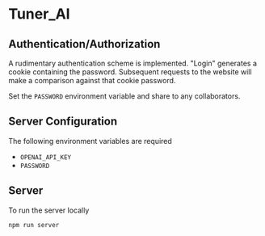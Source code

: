 # Tuner_AI
## Authentication/Authorization
A rudimentary authentication scheme is implemented. "Login" generates a cookie containing the password.  Subsequent requests to the website
will make a comparison against that cookie password.

Set the `PASSWORD` environment variable and share to any collaborators.
## Server Configuration

The following environment variables are required

* `OPENAI_API_KEY`
* `PASSWORD`

## Server
To run the server locally

```bash
npm run server
```
